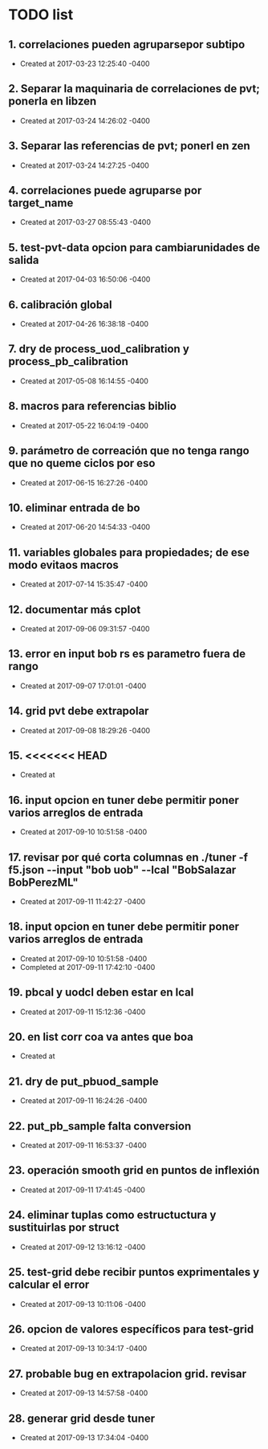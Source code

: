 # TODO list
## 1. correlaciones pueden agruparsepor subtipo
- Created at   2017-03-23 12:25:40 -0400

## 2. Separar la maquinaria de correlaciones de pvt; ponerla en libzen
- Created at   2017-03-24 14:26:02 -0400

## 3. Separar las referencias de pvt; ponerl en zen
- Created at   2017-03-24 14:27:25 -0400

## 4. correlaciones puede agruparse por target_name
- Created at   2017-03-27 08:55:43 -0400

## 5. test-pvt-data opcion para cambiarunidades de salida
- Created at   2017-04-03 16:50:06 -0400

## 6. calibración global
- Created at   2017-04-26 16:38:18 -0400

## 7. dry de process_uod_calibration y process_pb_calibration
- Created at   2017-05-08 16:14:55 -0400

## 8. macros para referencias biblio
- Created at   2017-05-22 16:04:19 -0400

## 9. parámetro de correación que no tenga rango que no queme ciclos por eso
- Created at   2017-06-15 16:27:26 -0400

## 10. eliminar entrada de bo
- Created at   2017-06-20 14:54:33 -0400

## 11. variables globales para propiedades; de ese modo evitaos macros
- Created at   2017-07-14 15:35:47 -0400

## 12. documentar más cplot
- Created at   2017-09-06 09:31:57 -0400

## 13. error en input bob rs es parametro fuera de rango
- Created at   2017-09-07 17:01:01 -0400

## 14. grid pvt debe extrapolar
- Created at   2017-09-08 18:29:26 -0400

## 15. <<<<<<< HEAD
- Created at   

## 16. input opcion en tuner debe permitir poner varios arreglos de entrada
- Created at   2017-09-10 10:51:58 -0400

## 17. revisar por qué corta columnas en ./tuner -f f5.json --input "bob uob" --lcal "BobSalazar BobPerezML"
- Created at   2017-09-11 11:42:27 -0400

## 18. input opcion en tuner debe permitir poner varios arreglos de entrada
- Created at   2017-09-10 10:51:58 -0400
- Completed at 2017-09-11 17:42:10 -0400

## 19. pbcal y uodcl deben estar en lcal
- Created at   2017-09-11 15:12:36 -0400

## 20. en list corr coa va antes que boa
- Created at   

## 21. dry de put_pbuod_sample
- Created at   2017-09-11 16:24:26 -0400

## 22. put_pb_sample falta conversion
- Created at   2017-09-11 16:53:37 -0400

## 23. operación smooth grid en puntos de inflexión
- Created at   2017-09-11 17:41:45 -0400

## 24. eliminar tuplas como estructuctura y sustituirlas por struct
- Created at   2017-09-12 13:16:12 -0400

## 25. test-grid debe recibir puntos exprimentales y calcular el error
- Created at   2017-09-13 10:11:06 -0400

## 26. opcion de valores específicos para test-grid
- Created at   2017-09-13 10:34:17 -0400

## 27. probable bug en extrapolacion grid. revisar
- Created at   2017-09-13 14:57:58 -0400

## 28. generar grid desde tuner
- Created at   2017-09-13 17:34:04 -0400

